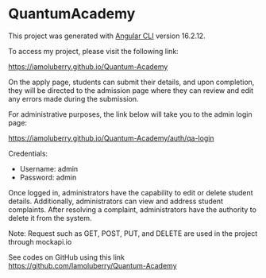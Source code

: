 # QuantumAcademy

This project was generated with [Angular CLI](https://github.com/angular/angular-cli) version 16.2.12.

To access my project, please visit the following link:

https://iamoluberry.github.io/Quantum-Academy

On the apply page, students can submit their details, and upon completion, they will be directed to the admission page where they can review and edit any errors made during the submission.

For administrative purposes, the link below will take you to the admin login page:

https://iamoluberry.github.io/Quantum-Academy/auth/qa-login

Credentials:
* Username: admin
* Password: admin

Once logged in, administrators have the capability to edit or delete student details. Additionally, administrators can view and address student complaints. After resolving a complaint, administrators have the authority to delete it from the system.

Note: Request such as GET, POST, PUT, and DELETE are used in the project through mockapi.io

See codes on GitHub using this link https://github.com/Iamoluberry/Quantum-Academy
